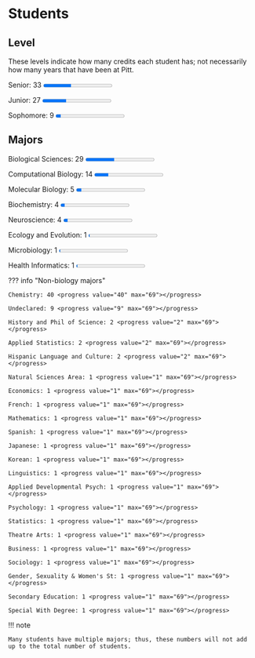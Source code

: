 # Students

## Level

These levels indicate how many credits each student has; not necessarily how many years that have been at Pitt.

Senior: 33 <progress value="28" max="69"></progress>

Junior: 27 <progress value="24" max="69"></progress>

Sophomore: 9 <progress value="5" max="69"></progress>

## Majors

Biological Sciences: 29 <progress value="29" max="69"></progress>

Computational Biology: 14 <progress value="14" max="69"></progress>

Molecular Biology: 5 <progress value="5" max="69"></progress>

Biochemistry: 4 <progress value="4" max="69"></progress>

Neuroscience: 4 <progress value="4" max="69"></progress>

Ecology and Evolution: 1 <progress value="1" max="69"></progress>

Microbiology: 1 <progress value="1" max="69"></progress>

Health Informatics: 1 <progress value="1" max="69"></progress>

??? info "Non-biology majors"

    Chemistry: 40 <progress value="40" max="69"></progress>

    Undeclared: 9 <progress value="9" max="69"></progress>

    History and Phil of Science: 2 <progress value="2" max="69"></progress>

    Applied Statistics: 2 <progress value="2" max="69"></progress>

    Hispanic Language and Culture: 2 <progress value="2" max="69"></progress>

    Natural Sciences Area: 1 <progress value="1" max="69"></progress>

    Economics: 1 <progress value="1" max="69"></progress>

    French: 1 <progress value="1" max="69"></progress>

    Mathematics: 1 <progress value="1" max="69"></progress>

    Spanish: 1 <progress value="1" max="69"></progress>

    Japanese: 1 <progress value="1" max="69"></progress>

    Korean: 1 <progress value="1" max="69"></progress>

    Linguistics: 1 <progress value="1" max="69"></progress>

    Applied Developmental Psych: 1 <progress value="1" max="69"></progress>

    Psychology: 1 <progress value="1" max="69"></progress>

    Statistics: 1 <progress value="1" max="69"></progress>

    Theatre Arts: 1 <progress value="1" max="69"></progress>

    Business: 1 <progress value="1" max="69"></progress>

    Sociology: 1 <progress value="1" max="69"></progress>

    Gender, Sexuality & Women's St: 1 <progress value="1" max="69"></progress>

    Secondary Education: 1 <progress value="1" max="69"></progress>

    Special With Degree: 1 <progress value="1" max="69"></progress>

!!! note

    Many students have multiple majors; thus, these numbers will not add up to the total number of students.
